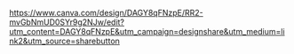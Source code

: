 https://www.canva.com/design/DAGY8qFNzpE/RR2-mvGbNmUD0SYr9g2NJw/edit?utm_content=DAGY8qFNzpE&utm_campaign=designshare&utm_medium=link2&utm_source=sharebutton
